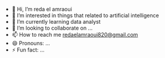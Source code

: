 - 👋 Hi, I’m reda el amraoui
- 👀 I’m interested in things that related to artificial intelligence
- 🌱 I’m currently learning data analyst
- 💞️ I’m looking to collaborate on ...
- 📫 How to reach me redaelamraoui820@gmail.com
- 😄 Pronouns: ...
- ⚡ Fun fact: ...

<!---
laz56565ypanda/laz56565ypanda is a ✨ special ✨ repository because its `README.md` (this file) appears on your GitHub profile.
You can click the Preview link to take a look at your changes.
--->
